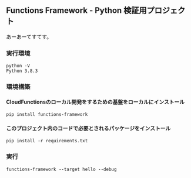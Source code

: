 ## Functions Framework - Python 検証用プロジェクト
あーあーてすてす。
### 実行環境
```
python -V
Python 3.8.3
```

### 環境構築
#### CloudFunctionsのローカル開発をするための基盤をローカルにインストール
```
pip install functions-framework
```

#### このプロジェクト内のコードで必要とされるパッケージをインストール
```
pip install -r requirements.txt
```



### 実行
```
functions-framework --target hello --debug
```
